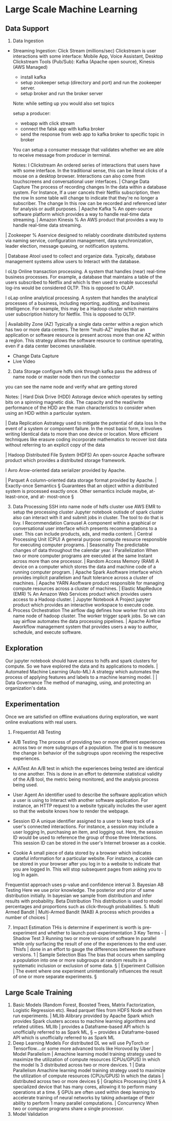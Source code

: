 # Large Scale Machine Learning

## Data Support
1. Data Ingestion
- Streaming Ingestion: Click Stream (millions/sec)
  Clickstream is user interactions with some interface: Mobile App, Voice Assistant, Desktop
  Clickstream Tools (Pub/Sub): Kafka (Apache open source), Kinesis (AWS Managed)
  
  - install kafka
  - setup zookeeper setup (directory and port) and run the zookeeper server.
  - setup broker and run the broker server
  
  Note: while setting up you would also set topics
  
  setup a producer:
  - webapp with click stream
  - connect the falsk app with kafka broker
  - send the response from web app to kafka broker to specific topic in broker
  
  You can setup a consumer message that validates whether we are able to receive message from producer in terminal.
  
  Notes:
  I Clickstream
An ordered series of interactions that users have with some interface. In the traditional sense, this can be literal clicks of a mouse on a
desktop browser. Interactions can also come from touchscreens and conversational user interfaces.
| Change Data Capture
The process of recording changes In the data within a database system. For Instance, If a user cancels their Netflix subscription, then
the row In some table will change to indicate that they're no longer a subscriber.
The change In this row can be recorded and referenced later for analysis or audit purposes.
| Apache Kafka %
An open-source software platform which provides a way to handle real-time data streaming.
| Amazon Kinesis %
An AWS product that provides a way to handle real-time data streaming.

| Zookeeper %
Aservice designed to reliably coordinate distributed systems via naming service, configuration management, data synchronization,
leader election, message queuing, or notification systems.

| Database
Atool used to collect and organize data. Typically, database management systems allow users to Interact with the database.

I oLtp
Online transaction processing. A system that handles (near) real-time business processes. For example, a database that maintains a
table of the users subscribed to Netflix and which Is then used to enable successful log-ins would be considered OLTP. This is opposed
to OLAP.

I oLap
online analytical processing. A system that handles the analytical processes of a business, including reporting, auditing, and business
Intelligence. For example, this may be a Hadoop cluster which maintains user subscription history for Netflix. This is opposed to OLTP.

| Availability Zone (AZ)
Typically a single data center within a region which has two or more data centers. The term "multi-AZ" implies that an application or
software resource is present across more than one AZ within a reglon. This strategy allows the software resource to continue operating,
even if a data center becomes unavailable.
  
  
- Change Data Capture
- Live Video

2. Data Storage
configure hdfs sink through kafka
pass the address of name node or master node
then run the connector

you can see the name node and verify what are getting stored

Notes:
| Hard Disk Drive (HDD)
Astorage device which operates by setting bits on a spinning magnetic disk. The capacity and the read/write performance of the HDD
are the main characteristics to consider when using an HDD within a particular system.

| Data Replication
Astrategy used to mitigate the potential of data loss In the event of a system or component failure. In the most basic form, it involves
writing Identical data to more than one device or location. More efficient techniques like erasure coding incorporate mathematics to
recover lost data without referring to an explicit copy of the data

| Hadoop Distributed File System (HDFS)
An open-source Apache software product which provides a distributed storage framework.

I Avro
Arow-oriented data serializer provided by Apache.

| Parquet
A column-oriented data storage format provided by Apache.
| Exactly-once Semantics §
Guarantees that an object within a distributed system is processed exactly once. Other semantics include maybe, at-least-once, and at-
most-once §

3. Data Processing
SSH into name node of hdfs cluster
use AWS EMR to setup the processing cluster
Jupyter notebook outisde of spark cluster also can interact with it and submit jobs in cluster. The tool to do that is livy.
I Recommendation Carousel
A component within a graphical or conversational user interface which presents recommendations to a user. This can include
products, ads, and media content.
| Central Processing Unit (CPU)
A general purpose compute resource responsible for executing computer programs.
| Seasonality
The predictable changes of data throughout the calendar year.
I Parallelization
When two or more computer programs are executed at the same Instant across more than one processor.
| Random Access Memory (RAM)
A device on a computer which stores the data and machine code of a running computer program.
| Apache Spark
Asoftware interface which provides implicit parallelism and fault tolerance across a cluster of machines.
| Apache YARN
Asoftware product responsible for managing compute resources across a cluster of machines.
| Elastic MapReduce (EMR) %
An Amazon Web Services product which provides users access to a Hadoop cluster.
| Jupyter Notebook
A Project jupyter product which provides an interactive workspace to execute code.
4. Process Orchestration
The airflow dag defines how worker first ssh into name node of hadoop cluster. The worker trigger spark jobs.
So we can say airflow automates the data processing pipelines.
| Apache Airflow
Aworkflow management system that provides users a way to author, schedule, and execute software.

## Exploration
Our jupyter notebook should have access to hdfs and spark clusters for compute. So we have explored the data and its applications to models.
| Automated Machine Learning (Auto-ML)
A strategy which automates the process of applying features and labels to a machine learning model. |
| Data Governance
The method of managing, using, and protecting an organization's data. 

## Experimentation
Once we are satisfied on offline evaluations during exploration, we want online evaluations with real users.
1. Frequentist AB Testing
- A/B Testing
The process of providing two or more different experiences across two or more subgroups of a population. The goal is to measure the change in behavior of the subgroups upon receiving the respective experiences.

- A/ATest
An A/B test in which the experiences being tested are identical to one another. This is done in an effort to determine statistical validity of the A/B tool, the metric being monitored, and the analysis process being used.

- User Agent
An identifier used to describe the software application which a user is using to Interact with another software application. For instance,
an HTTP request to a website typically includes the user agent so that the website knows how to render the webpage.

- Session ID
A unique identifier assigned to a user to keep track of a user's connected interactions. For instance, a session may include a user logging In, purchasing an item, and logging out. Here, the session ID would be used to reference the group of those three Interactions.
This session ID can be stored in the user's Internet browser as a cookie.

- Cookie
A small piece of data stored by a browser which indicates stateful information for a particular website. For instance, a cookle can be
stored in your browser after you log in to a website to indicate that you are logged In. This will stop subsequent pages from asking you
to log In again.

Frequentist approach uses p-value and confidence interval
3. Bayesian AB Testing
Here we use prior knowledge.
The posterior and prior of same distribution initially.
In bayesian we sample from distribution and infer results with probability.
Beta Distribution
This distribution is used to model percentages and proportions such as click-through probabilities.
5. Multi Armed Bandit
| Multi-Armed Bandit (MAB)
A process which provides a number of choices |

7. Impact Estimation
THis is determine if experiment is worth is pre-experiment and whether to launch post-experimentation
3 Key Terms -
| Shadow Test 3
Running two or more versions of software In parallel while only surfacing the result of one of the experiences to the end user. Thisfs |
done in an effort to gauge the differences between the software versions. 1
| Sample Selection Bias
The bias that occurs when sampling a population into one or more subgroups at random results in a systematic inclusion or exclusion
of some data. §
| Experiment Collision |
The event where one experiment unintentionally influences the result of one or more separate experiments. §

## Large Scale Training
1. Basic Models (Random Forest, Boosted Trees, Matrix Factorization, Logistic Regression etc).
Read parquet files from HDFS Node and then run experiments.
| MLlib
Alibrary provided by Apache Spark which provides Spark clusters access to machine learning algorithms and refated utiities. MLIIb |
provides a Dataframe-based APl which Is unofficially referred to as Spark ML, §
~ provides a Dataframe-based APl which is unofficially referred to as Spark ML
2. Deep Learning Models
For distributed DL we will use PyTorch or Tensorflow....or some more advanced tools like Horovod by Uber
| Model Parallelism |
Amachine learning model training strategy used to maximize the utilization of compute resources (CPUs/GPUS) In which the model Is 3
distributed across two or more devices. 1
| Data Parallelism
Amachine learning model training strategy used to maximize the utilization of compute resources (CPUs/GPUS) In which the datais |
distributed across two or more devices §
| Graphics Processing Unit §
A specialized device that has many cores, allowing it to perform many operations at a time. §
GPUs are often used within deep learning to accelerate training of neural networks by taking advantage of their ability to perform 1
many parallel computations.
| Concurrency
When two or computer programs share a single processor.
3. Model Validation


